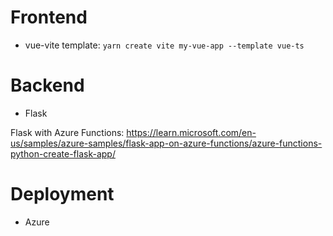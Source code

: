 # Frontend
- vue-vite template:
`yarn create vite my-vue-app --template vue-ts`

# Backend
- Flask

Flask with Azure Functions:
https://learn.microsoft.com/en-us/samples/azure-samples/flask-app-on-azure-functions/azure-functions-python-create-flask-app/

# Deployment
- Azure

